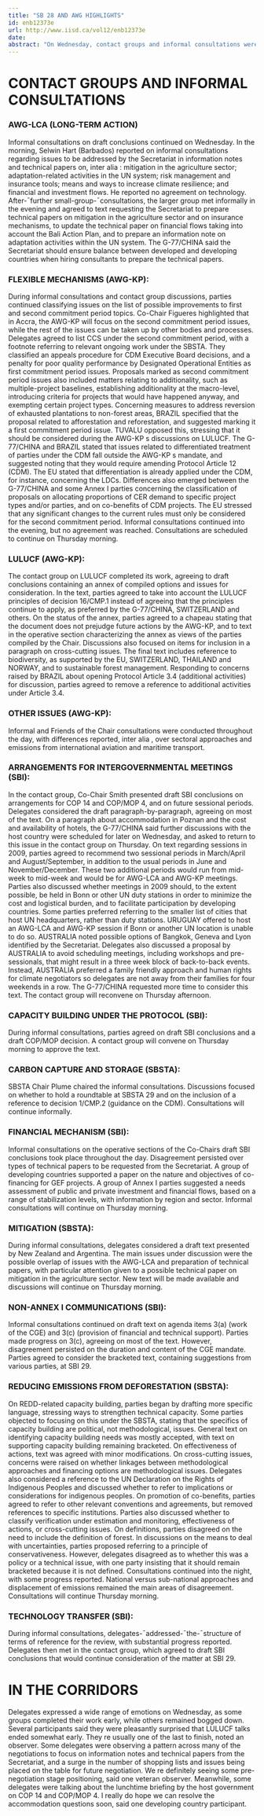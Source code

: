 ```yaml
---
title: "SB 28 AND AWG HIGHLIGHTS"
id: enb12373e
url: http://www.iisd.ca/vol12/enb12373e
date: 
abstract: "On Wednesday, contact groups and informal consultations were held on a range of issues, including long-term cooperative action under the AWG-LCA , the flexible mechanisms and LULUCF under the AWG-KP, arrangements for intergovernmental meetings, capacity building, carbon capture and storage, mitigation, review of the financial mechanism, non-Annex I communications, reducing emissions from deforestation in developing countries , and technology transfer."
---
```


# CONTACT GROUPS AND INFORMAL CONSULTATIONS

### AWG-LCA (LONG-TERM ACTION)

Informal consultations on draft conclusions continued on Wednesday. In the morning, Selwin Hart (Barbados) reported on informal consultations regarding issues to be addressed by the Secretariat in information notes and technical papers on, inter alia : mitigation in the agriculture sector; adaptation-related activities in the UN system; risk management and insurance tools; means and ways to increase climate resilience; and financial and investment flows. He reported no agreement on technology. After-¯further small-group-¯consultations, the larger group met informally in the evening and agreed to text requesting the Secretariat to prepare technical papers on mitigation in the agriculture sector and on insurance mechanisms, to update the technical paper on financial flows taking into account the Bali Action Plan, and to prepare an information note on adaptation activities within the UN system. The G-77/CHINA said the Secretariat should ensure balance between developed and developing countries when hiring consultants to prepare the technical papers.

###     FLEXIBLE MECHANISMS (AWG-KP):

During informal consultations and contact group discussions, parties continued classifying issues on the list of possible improvements to first and second commitment period topics. Co-Chair Figueres highlighted that in Accra, the AWG-KP will focus on the second commitment period issues, while the rest of the issues can be taken up by other bodies and processes. Delegates agreed to list CCS under the second commitment period, with a footnote referring to relevant ongoing work under the SBSTA. They classified an appeals procedure for CDM Executive Board decisions, and a penalty for poor quality performance by Designated Operational Entities as first commitment period issues. Proposals marked as second commitment period issues also included matters relating to additionality, such as multiple-project baselines, establishing additionality at the macro-level, introducing criteria for projects that would have happened anyway, and exempting certain project types. Concerning measures to address reversion of exhausted plantations to non-forest areas, BRAZIL specified that the proposal related to afforestation and reforestation, and suggested marking it a first commitment period issue. TUVALU opposed this, stressing that it should be considered during the AWG-KP s discussions on LULUCF. The G-77/CHINA and BRAZIL stated that issues related to differentiated treatment of parties under the CDM fall outside the AWG-KP s mandate, and suggested noting that they would require amending Protocol Article 12 (CDM). The EU stated that differentiation is already applied under the CDM, for instance, concerning the LDCs. Differences also emerged between the G-77/CHINA and some Annex I parties concerning the classification of proposals on allocating proportions of CER demand to specific project types and/or parties, and on co-benefits of CDM projects. The EU stressed that any significant changes to the current rules must only be considered for the second commitment period. Informal consultations continued into the evening, but no agreement was reached. Consultations are scheduled to continue on Thursday morning.

###     LULUCF (AWG-KP):

The contact group on LULUCF completed its work, agreeing to draft conclusions containing an annex of compiled options and issues for consideration. In the text, parties agreed to take into account the LULUCF principles of decision 16/CMP.1 instead of agreeing that the principles continue to apply, as preferred by the G-77/CHINA, SWITZERLAND and others. On the status of the annex, parties agreed to a chapeau stating that the document does not prejudge future actions by the AWG-KP, and to text in the operative section characterizing the annex as views of the parties compiled by the Chair. Discussions also focused on items for inclusion in a paragraph on cross-cutting issues. The final text includes reference to biodiversity, as supported by the EU, SWITZERLAND, THAILAND and NORWAY, and to sustainable forest management. Responding to concerns raised by BRAZIL about opening Protocol Article 3.4 (additional activities) for discussion, parties agreed to remove a reference to additional activities under Article 3.4.

###     OTHER ISSUES (AWG-KP):

Informal and Friends of the Chair consultations were conducted throughout the day, with differences reported, inter alia , over sectoral approaches and emissions from international aviation and maritime transport.

###     ARRANGEMENTS FOR INTERGOVERNMENTAL MEETINGS (SBI):

In the contact group, Co-Chair Smith presented draft SBI conclusions on arrangements for COP 14 and COP/MOP 4, and on future sessional periods. Delegates considered the draft paragraph-by-paragraph, agreeing on most of the text. On a paragraph about accommodation in Poznan and the cost and availability of hotels, the G-77/CHINA said further discussions with the host country were scheduled for later on Wednesday, and asked to return to this issue in the contact group on Thursday. On text regarding sessions in 2009, parties agreed to recommend two sessional periods in March/April and August/September, in addition to the usual periods in June and November/December. These two additional periods would run from mid-week to mid-week and would be for AWG-LCA and AWG-KP meetings. Parties also discussed whether meetings in 2009 should, to the extent possible, be held in Bonn or other UN duty stations in order to minimize the cost and logistical burden, and to facilitate participation by developing countries. Some parties preferred referring to the smaller list of cities that host UN headquarters, rather than duty stations. URUGUAY offered to host an AWG-LCA and AWG-KP session if Bonn or another UN location is unable to do so. AUSTRALIA noted possible options of Bangkok, Geneva and Lyon identified by the Secretariat. Delegates also discussed a proposal by AUSTRALIA to avoid scheduling meetings, including workshops and pre-sessionals, that might result in a three week block of back-to-back events. Instead, AUSTRALIA preferred a family friendly approach and human rights for climate negotiators so delegates are not away from their families for four weekends in a row. The G-77/CHINA requested more time to consider this text. The contact group will reconvene on Thursday afternoon.

###     CAPACITY BUILDING UNDER THE PROTOCOL (SBI):

During informal consultations, parties agreed on draft SBI conclusions and a draft COP/MOP decision. A contact group will convene on Thursday morning to approve the text.

###     CARBON CAPTURE AND STORAGE (SBSTA):

SBSTA Chair Plume chaired the informal consultations. Discussions focused on whether to hold a roundtable at SBSTA 29 and on the inclusion of a reference to decision 1/CMP.2 (guidance on the CDM). Consultations will continue informally.

###     FINANCIAL MECHANISM (SBI):

Informal consultations on the operative sections of the Co-Chairs draft SBI conclusions took place throughout the day. Disagreement persisted over types of technical papers to be requested from the Secretariat. A group of developing countries supported a paper on the nature and objectives of co-financing for GEF projects. A group of Annex I parties suggested a needs assessment of public and private investment and financial flows, based on a range of stabilization levels, with information by region and sector. Informal consultations will continue on Thursday morning.

###     MITIGATION (SBSTA):

During informal consultations, delegates considered a draft text presented by New Zealand and Argentina. The main issues under discussion were the possible overlap of issues with the AWG-LCA and preparation of technical papers, with particular attention given to a possible technical paper on mitigation in the agriculture sector. New text will be made available and discussions will continue on Thursday morning.

###     NON-ANNEX I COMMUNICATIONS (SBI):

Informal consultations continued on draft text on agenda items 3(a) (work of the CGE) and 3(c) (provision of financial and technical support). Parties made progress on 3(c), agreeing on most of the text. However, disagreement persisted on the duration and content of the CGE mandate. Parties agreed to consider the bracketed text, containing suggestions from various parties, at SBI 29.

###     REDUCING EMISSIONS FROM DEFORESTATION (SBSTA):

On REDD-related capacity building, parties began by drafting more specific language, stressing ways to strengthen technical capacity. Some parties objected to focusing on this under the SBSTA, stating that the specifics of capacity building are political, not methodological, issues. General text on identifying capacity building needs was mostly accepted, with text on supporting capacity building remaining bracketed. On effectiveness of actions, text was agreed with minor modifications. On cross-cutting issues, concerns were raised on whether linkages between methodological approaches and financing options are methodological issues. Delegates also considered a reference to the UN Declaration on the Rights of Indigenous Peoples and discussed whether to refer to implications or considerations for indigenous peoples. On promotion of co-benefits, parties agreed to refer to other relevant conventions and agreements, but removed references to specific institutions. Parties also discussed whether to classify verification under estimation and monitoring, effectiveness of actions, or cross-cutting issues. On definitions, parties disagreed on the need to include the definition of forest. In discussions on the means to deal with uncertainties, parties proposed referring to a principle of conservativeness. However, delegates disagreed as to whether this was a policy or a technical issue, with one party insisting that it should remain bracketed because it is not defined. Consultations continued into the night, with some progress reported. National versus sub-national approaches and displacement of emissions remained the main areas of disagreement. Consultations will continue Thursday morning.

###     TECHNOLOGY TRANSFER (SBI):

During informal consultations, delegates-¯addressed-¯the-¯structure of terms of reference for the review, with substantial progress reported. Delegates then met in the contact group, which agreed to draft SBI conclusions that would continue consideration of the matter at SBI 29.

# IN THE CORRIDORS

Delegates expressed a wide range of emotions on Wednesday, as some groups completed their work early, while others remained bogged down. Several participants said they were pleasantly surprised that LULUCF talks ended somewhat early. They re usually one of the last to finish, noted an observer. Some delegates were observing a pattern across many of the negotiations to focus on information notes and technical papers from the Secretariat, and a surge in the number of shopping lists and issues being placed on the table for future negotiation. We re definitely seeing some pre-negotiation stage positioning, said one veteran observer. Meanwhile, some delegates were talking about the lunchtime briefing by the host government on COP 14 and COP/MOP 4. I really do hope we can resolve the accommodation questions soon, said one developing country participant.